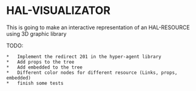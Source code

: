 HAL-VISUALIZATOR
===================================

This is going to make an interactive representation of an HAL-RESOURCE using 3D graphic library


TODO:

    *   Implement the redirect 201 in the hyper-agent library
    *   Add props to the tree
    *   Add embedded to the tree
    *   Different color nodes for different resource (Links, props, embedded)
    *   finish some tests

